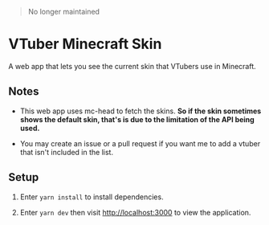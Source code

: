 > No longer maintained

# VTuber Minecraft Skin

A web app that lets you see the current skin that VTubers use in Minecraft.

## Notes

- This web app uses mc-head to fetch the skins. **So if the skin sometimes shows the default skin, that's is due to the limitation of the API being used.**

- You may create an issue or a pull request if you want me to add a vtuber that isn't included in the list.

## Setup

1. Enter `yarn install` to install dependencies.

2. Enter `yarn dev` then visit [http://localhost:3000](http://localhost:3000) to view the application.
